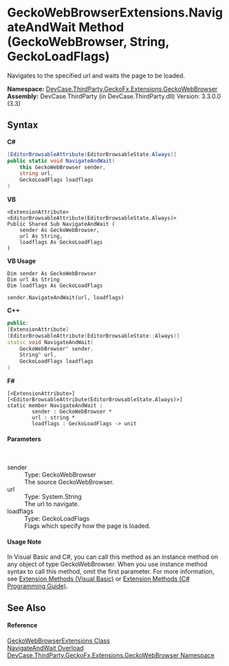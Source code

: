 # GeckoWebBrowserExtensions.NavigateAndWait Method (GeckoWebBrowser, String, GeckoLoadFlags)
 

Navigates to the specified url and waits the page to be loaded.

**Namespace:**&nbsp;<a href="N_DevCase_ThirdParty_GeckoFx_Extensions_GeckoWebBrowser">DevCase.ThirdParty.GeckoFx.Extensions.GeckoWebBrowser</a><br />**Assembly:**&nbsp;DevCase.ThirdParty (in DevCase.ThirdParty.dll) Version: 3.3.0.0 (3.3)

## Syntax

**C#**<br />
``` C#
[EditorBrowsableAttribute(EditorBrowsableState.Always)]
public static void NavigateAndWait(
	this GeckoWebBrowser sender,
	string url,
	GeckoLoadFlags loadflags
)
```

**VB**<br />
``` VB
<ExtensionAttribute>
<EditorBrowsableAttribute(EditorBrowsableState.Always)>
Public Shared Sub NavigateAndWait ( 
	sender As GeckoWebBrowser,
	url As String,
	loadflags As GeckoLoadFlags
)
```

**VB Usage**<br />
``` VB Usage
Dim sender As GeckoWebBrowser
Dim url As String
Dim loadflags As GeckoLoadFlags

sender.NavigateAndWait(url, loadflags)
```

**C++**<br />
``` C++
public:
[ExtensionAttribute]
[EditorBrowsableAttribute(EditorBrowsableState::Always)]
static void NavigateAndWait(
	GeckoWebBrowser^ sender, 
	String^ url, 
	GeckoLoadFlags loadflags
)
```

**F#**<br />
``` F#
[<ExtensionAttribute>]
[<EditorBrowsableAttribute(EditorBrowsableState.Always)>]
static member NavigateAndWait : 
        sender : GeckoWebBrowser * 
        url : string * 
        loadflags : GeckoLoadFlags -> unit 

```


#### Parameters
&nbsp;<dl><dt>sender</dt><dd>Type: GeckoWebBrowser<br />The source GeckoWebBrowser.</dd><dt>url</dt><dd>Type: System.String<br />The url to navigate.</dd><dt>loadflags</dt><dd>Type: GeckoLoadFlags<br />Flags which specify how the page is loaded.</dd></dl>

#### Usage Note
In Visual Basic and C#, you can call this method as an instance method on any object of type GeckoWebBrowser. When you use instance method syntax to call this method, omit the first parameter. For more information, see <a href="https://docs.microsoft.com/dotnet/visual-basic/programming-guide/language-features/procedures/extension-methods">Extension Methods (Visual Basic)</a> or <a href="https://docs.microsoft.com/dotnet/csharp/programming-guide/classes-and-structs/extension-methods">Extension Methods (C# Programming Guide)</a>.

## See Also


#### Reference
<a href="T_DevCase_ThirdParty_GeckoFx_Extensions_GeckoWebBrowser_GeckoWebBrowserExtensions">GeckoWebBrowserExtensions Class</a><br /><a href="Overload_DevCase_ThirdParty_GeckoFx_Extensions_GeckoWebBrowser_GeckoWebBrowserExtensions_NavigateAndWait">NavigateAndWait Overload</a><br /><a href="N_DevCase_ThirdParty_GeckoFx_Extensions_GeckoWebBrowser">DevCase.ThirdParty.GeckoFx.Extensions.GeckoWebBrowser Namespace</a><br />